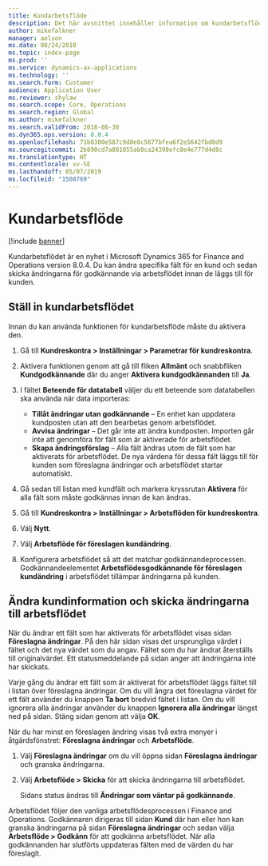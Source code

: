 ```yaml
---
title: Kundarbetsflöde
description: Det här avsnittet innehåller information om kundarbetsflödet. Du ändrar specifika fält för en kund och skickar sedan ändringarna för godkännande via arbetsflödet innan de läggs till för kunden.
author: mikefalkner
manager: aolson
ms.date: 08/24/2018
ms.topic: index-page
ms.prod: ''
ms.service: dynamics-ax-applications
ms.technology: ''
ms.search.form: Customer
audience: Application User
ms.reviewer: shylaw
ms.search.scope: Core, Operations
ms.search.region: Global
ms.author: mikefalkner
ms.search.validFrom: 2018-08-30
ms.dyn365.ops.version: 8.0.4
ms.openlocfilehash: 71b6380e587c9d8e8c5677bfea6f2e5642fbd0d9
ms.sourcegitcommit: 2b890cd7a801055ab0ca24398efc8e4e777d4d8c
ms.translationtype: HT
ms.contentlocale: sv-SE
ms.lasthandoff: 05/07/2019
ms.locfileid: "1508769"
---
```

# <a name="customer-workflow"></a>Kundarbetsflöde

[!include [banner](../includes/banner.md)]

Kundarbetsflödet är en nyhet i Microsoft Dynamics 365 for Finance and Operations version 8.0.4. Du kan ändra specifika fält för en kund och sedan skicka ändringarna för godkännande via arbetsflödet innan de läggs till för kunden.

## <a name="set-up-the-customer-workflow"></a>Ställ in kundarbetsflödet

Innan du kan använda funktionen för kundarbetsflöde måste du aktivera den.

1. Gå till **Kundreskontra \> Inställningar \> Parametrar för kundreskontra**.
2. Aktivera funktionen genom att gå till fliken **Allmänt** och snabbfliken **Kundgodkännande** där du anger **Aktivera kundgodkännanden** till **Ja**.
3. I fältet **Beteende för datatabell** väljer du ett beteende som datatabellen ska använda när data importeras:

    - **Tillåt ändringar utan godkännande** – En enhet kan uppdatera kundposten utan att den bearbetas genom arbetsflödet.
    - **Avvisa ändringar** – Det går inte att ändra kundposten. Importen går inte att genomföra för fält som är aktiverade för arbetsflödet.
    - **Skapa ändringsförslag** – Alla fält ändras utom de fält som har aktiverats för arbetsflödet. De nya värdena för dessa fält läggs till för kunden som föreslagna ändringar och arbetsflödet startar automatiskt.

4. Gå sedan till listan med kundfält och markera kryssrutan **Aktivera** för alla fält som måste godkännas innan de kan ändras.
5. Gå till **Kundreskontra \> Inställningar \> Arbetsflöden för kundreskontra**.
6. Välj **Nytt**.
7. Välj **Arbetsflöde för föreslagen kundändring**. 
8. Konfigurera arbetsflödet så att det matchar godkännandeprocessen. Godkännandeelementet **Arbetsflödesgodkännande för föreslagen kundändring** i arbetsflödet tillämpar ändringarna på kunden.

## <a name="change-customer-information-and-submit-the-changes-to-the-workflow"></a>Ändra kundinformation och skicka ändringarna till arbetsflödet

När du ändrar ett fält som har aktiverats för arbetsflödet visas sidan **Föreslagna ändringar**. På den här sidan visas det ursprungliga värdet i fältet och det nya värdet som du angav. Fältet som du har ändrat återställs till originalvärdet. Ett statusmeddelande på sidan anger att ändringarna inte har skickats.

Varje gång du ändrar ett fält som är aktiverat för arbetsflödet läggs fältet till i listan över föreslagna ändringar. Om du vill ångra det föreslagna värdet för ett fält använder du knappen **Ta bort** bredvid fältet i listan. Om du vill ignorera alla ändringar använder du knappen **Ignorera alla ändringar** längst ned på sidan. Stäng sidan genom att välja **OK**.

När du har minst en föreslagen ändring visas två extra menyer i åtgärdsfönstret: **Föreslagna ändringar** och **Arbetsflöde**.

1. Välj **Föreslagna ändringar** om du vill öppna sidan **Föreslagna ändringar** och granska ändringarna.
2. Välj **Arbetsflöde \> Skicka** för att skicka ändringarna till arbetsflödet.

    Sidans status ändras till **Ändringar som väntar på godkännande**.

Arbetsflödet följer den vanliga arbetsflödesprocessen i Finance and Operations. Godkännaren dirigeras till sidan **Kund** där han eller hon kan granska ändringarna på sidan **Föreslagna ändringar** och sedan välja **Arbetsflöde \> Godkänn** för att godkänna arbetsflödet. När alla godkännanden har slutförts uppdateras fälten med de värden du har föreslagit.
